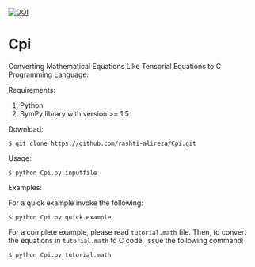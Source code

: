 [![DOI](https://zenodo.org/badge/DOI/10.5281/zenodo.5495885.svg)](https://doi.org/10.5281/zenodo.5495885)

# Cpi
Converting Mathematical Equations Like Tensorial Equations to C Programming Language.

Requirements:
1. Python
2. SymPy library with version >= 1.5


Download:

`$ git clone https://github.com/rashti-alireza/Cpi.git`

Usage:

`$ python Cpi.py inputfile`

Examples:

For a quick example invoke the following:

`$ python Cpi.py quick.example`

For a complete example, please read `tutorial.math` file.
Then, to convert the equations in `tutorial.math` to C code,
issue the following command:

`$ python Cpi.py tutorial.math`

